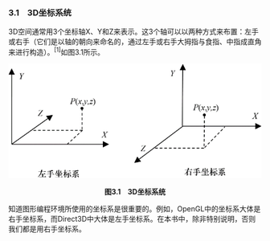 ### 3.1　3D坐标系统

3D空间通常用3个坐标轴X、Y和Z来表示。这3个轴可以以两种方式来布置：左手或右手（它们是以轴的朝向来命名的，通过左手或右手大拇指与食指、中指成直角来进行构造）。<sup class="my_markdown">[1]</sup>如图3.1所示。

![54.png](../images/54.png)
<center class="my_markdown"><b class="my_markdown">图3.1　3D坐标系统</b></center>

知道图形编程环境所使用的坐标系是很重要的。例如，OpenGL中的坐标系大体是右手坐标系，而Direct3D中大体是左手坐标系。在本书中，除非特别说明，否则我们都是用右手坐标系。

